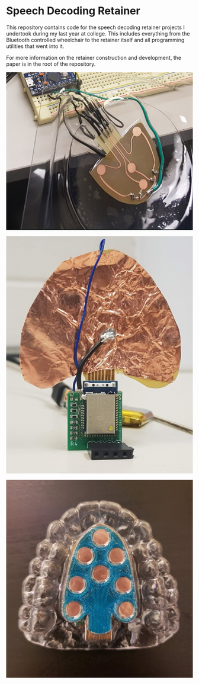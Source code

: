 # Speech Decoding Retainer

This repository contains code for the speech decoding retainer projects I undertook during my last year at college. This includes everything from the Bluetooth controlled wheelchair to the retainer itself and all programming utilities that went into it. 

For more information on the retainer construction and development, the paper is in the root of the repository. 

![speech decoding retainer](1.png)

![speech decoding retainer](2.png)

![speech decoding retainer](3.jpg)

